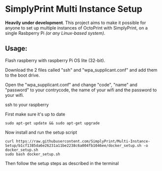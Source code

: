 # SimplyPrint Multi Instance Setup
**Heavily under development**. This project aims to make it possible for anyone to set up multiple instances of OctoPrint with SimplyPrint, on a single Rasbperry Pi _(or any Linux-based system)_.

## Usage:

Flash raspberry with raspberry Pi OS lite (32-bit).

Download the 2 files called "ssh" and "wpa_supplicant.conf" and add them to the boot drive.

Open the "wpa_supplicant.conf" and change "code", "name" and "password" to your contrycode, the name of your wifi and the password to your wifi.

ssh to your raspberry

First make sure it's up to date

```shell
sudo apt-get update && sudo apt-get upgrade
```

Now install and run the setup script

```shell
curl https://raw.githubusercontent.com/SimplyPrint/Multi-Instance-Setup/b1cf1385da6e26231a11be2238c6a004fb1046ee/docker_setup.sh -o docker_setup.sh
sudo bash docker_setup.sh
```

Then follow the setup steps as described in the terminal
